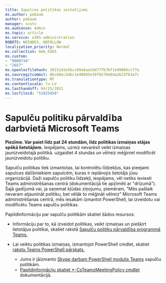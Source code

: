 ```yaml
---
title: Sapulces politikas iestatījumi
ms.author: pebaum
author: pebaum
manager: scotv
ms.audience: Admin
ms.topic: article
ms.service: o365-administration
ROBOTS: NOINDEX, NOFOLLOW
localization_priority: Normal
ms.collection: Adm_O365
ms.custom:
- "9000734"
- "2657"
ms.openlocfilehash: 39151d3a56cc09a8ae2dd77fb7bf1e99066cc77a
ms.sourcegitcommit: 8bc60ec34bc1e40685e3976576e04a2623f63a7c
ms.translationtype: MT
ms.contentlocale: lv-LV
ms.lasthandoff: 04/15/2021
ms.locfileid: "51825450"
---
```

# <a name="manage-meeting-policies-in-microsoft-teams"></a>Sapulču politiku pārvaldība darbvietā Microsoft Teams

**Piezīme. Var paiet līdz pat 24 stundām, līdz politikas izmaiņas stājas spēkā lietotājiem.** Iespējams, uzreiz nevarēsit veikt izmaiņas jaunizveidotajā politikā. uzgaidiet 4 stundas un vēlreiz mēģiniet modificēt jaunizveidotu politiku.

Sapulču politikas tiek izmantotas, lai kontrolētu līdzekļus, kas pieejami sapulces dalībniekiem sapulcēm, kuras ir ieplānojis lietotājs jūsu organizācijā. Daži sapulču politiku līdzekļi, iespējams, vēl netiks ieviesti Teams administrēšanas centrā (dokumentācijā tie apzīmēti ar "drīzumā"). Šajā gadījumā vai, ja saņemat kļūdas ziņojumu, piemēram, "Mēs pašlaik nevaram atjaunināt politiku, bet vēlāk to mēģināt vēlreiz" Microsoft Teams administrēšanas centrā, mēs iesakām izmantot PowerShell, lai izveidotu vai modificētu Teams sapulču politikas. 

Papildinformāciju par sapulču politikām skatiet šādos resursos:

- Informāciju par to, kā izveidot politikas, veikt izmaiņas un piešķirt lietotājus politikai, skatiet rakstā [Sapulču politiku pārvaldība programmā Teams.](https://docs.microsoft.com/microsoftteams/meeting-policies-in-teams)

- Lai veiktu politikas izmaiņas, izmantojot PowerShell cmdlet, skatiet [rakstu Teams PowerShell pārskats.](https://docs.microsoft.com/microsoftteams/teams-powershell-overview) 
    - Jums ir jāizmanto [Skype darbam PowerShell modulis Teams](https://docs.microsoft.com/skypeforbusiness/set-up-your-computer-for-windows-powershell/download-and-install-the-skype-for-business-online-connector) sapulču politikām. 
    - [Papildinformāciju skatiet *-CsTeamsMeetingPolicy cmdlet](https://docs.microsoft.com/search/?search=CsTeamsMeetingPolicy&view=skype-ps) dokumentācijā.

